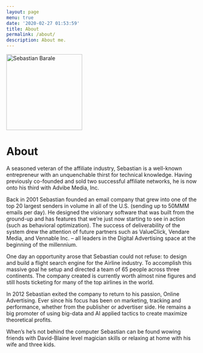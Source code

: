 ```yaml
---
layout: page
menu: true
date: '2020-02-27 01:53:59'
title: About
permalink: /about/
description: About me.
---
```


<img class="img-rounded" src="/assets/img/uploads/profile.png" alt="Sebastian Barale" width="200">

# About

A seasoned veteran of the affiliate industry, Sebastian is a well-known entrepreneur with an unquenchable thirst for technical knowledge. Having previously co-founded and sold two successful affiliate networks, he is now onto his third with Advibe Media, Inc.

Back in 2001 Sebastian founded an email company that grew into one of the top 20 largest senders in volume in all of the U.S. (sending up to 50MMM emails per day). He designed the visionary software that was built from the ground-up and has features that we’re just now starting to see in action (such as behavioral optimization). The success of deliverability of the system drew the attention of future partners such as ValueClick, Vendare Media, and Vennable Inc. – all leaders in the Digital Advertising space at the beginning of the millennium.

One day an opportunity arose that Sebastian could not refuse: to design and build a flight search engine for the Airline industry. To accomplish this massive goal he setup and directed a team of 65 people across three continents. The company created is currently worth almost nine figures and still hosts ticketing for many of the top airlines in the world.

In 2012 Sebastian exited the company to return to his passion, Online Advertising. Ever since his focus has been on marketing, tracking and performance, whether from the publisher or advertiser side. He remains a big promoter of using big-data and AI applied tactics to create maximize theoretical profits.

When’s he’s not behind the computer Sebastian can be found wowing friends with David-Blaine level magician skills or relaxing at home with his wife and three kids.
